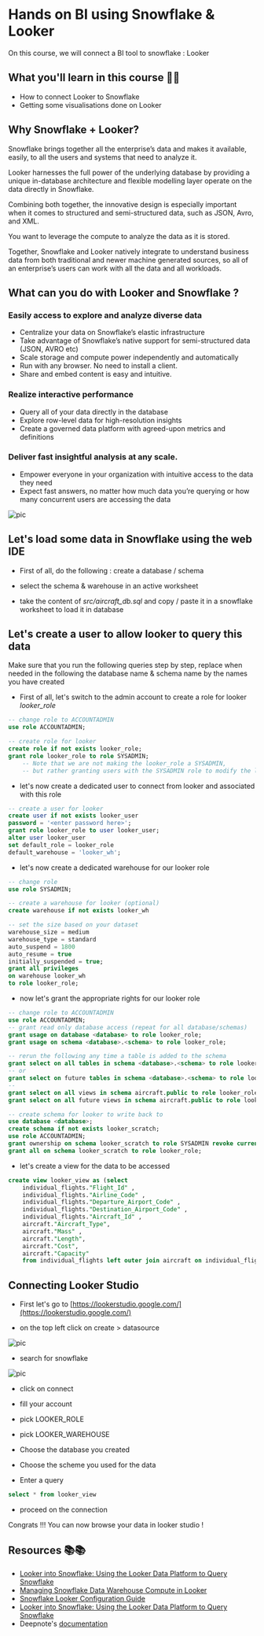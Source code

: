 # Hands on BI using Snowflake & Looker

On this course, we will connect a BI tool to snowflake : Looker

## What you'll learn in this course 🧐🧐

* How to connect Looker to Snowflake
* Getting some visualisations done on Looker

## Why Snowflake + Looker?

Snowflake brings together all the enterprise’s data and makes it available, easily, to all the users and systems that need to analyze it.

Looker harnesses the full power of the underlying database by providing a unique in-database architecture and flexible modelling layer operate on the data directly in Snowflake. 

Combining both together, the innovative design is especially important when it comes to structured and semi-structured data, such as JSON, Avro, and XML. 

You want to leverage the compute to analyze the data as it is stored. 

Together, Snowflake and Looker natively integrate to understand business data from both traditional and newer machine generated sources, so all of an enterprise’s users can work with all the data and all workloads.

## What can you do with Looker and Snowflake ?

### Easily access to explore and analyze diverse data

* Centralize your data on Snowflake’s elastic infrastructure
* Take advantage of Snowflake’s native support for semi-structured data (JSON, AVRO etc)
* Scale storage and compute power independently and automatically
* Run with any browser. No need to install a client.
* Share and embed content is easy and intuitive.

### Realize interactive performance

* Query all of your data directly in the database
* Explore row-level data for high-resolution insights
* Create a governed data platform with agreed-upon metrics and definitions

### Deliver fast insightful analysis at any scale.

* Empower everyone in your organization with intuitive access to the data they need
* Expect fast answers, no matter how much data you’re querying or how many concurrent users are accessing the data

![pic](https://data-analytics-fullstack-assets.s3.eu-west-3.amazonaws.com/M08-ETL_and_datawarehousing/snowflake/Snowflake-Looker-Data-Sheet.png)

## Let's load some data in Snowflake using the web IDE

- First of all, do the following : create a database / schema 

- select the schema & warehouse in an active worksheet

- take the content of *src/aircraft_db.sql* and copy / paste it in a snowflake worksheet to load it in database


## Let's create a user to allow looker to query this data

Make sure that you run the following queries step by step, replace when needed in the following the database name & schema name by the names you have created

- First of all, let's switch to the admin account to create a role for looker *looker_role*

```sql
-- change role to ACCOUNTADMIN
use role ACCOUNTADMIN;

-- create role for looker
create role if not exists looker_role;
grant role looker_role to role SYSADMIN;
    -- Note that we are not making the looker_role a SYSADMIN,
    -- but rather granting users with the SYSADMIN role to modify the looker_role
```
- let's now create a dedicated user to connect from looker and associated with this role
```sql
-- create a user for looker
create user if not exists looker_user
password = '<enter password here>';
grant role looker_role to user looker_user;
alter user looker_user
set default_role = looker_role
default_warehouse = 'looker_wh';
```
- let's now create a dedicated warehouse for our looker role
```sql
-- change role
use role SYSADMIN;

-- create a warehouse for looker (optional)
create warehouse if not exists looker_wh

-- set the size based on your dataset
warehouse_size = medium
warehouse_type = standard
auto_suspend = 1800
auto_resume = true
initially_suspended = true;
grant all privileges
on warehouse looker_wh
to role looker_role;
```

- now let's grant the appropriate rights for our looker role
```sql
-- change role to ACCOUNTADMIN
use role ACCOUNTADMIN;
-- grant read only database access (repeat for all database/schemas)
grant usage on database <database> to role looker_role;
grant usage on schema <database>.<schema> to role looker_role;

-- rerun the following any time a table is added to the schema
grant select on all tables in schema <database>.<schema> to role looker_role;
-- or
grant select on future tables in schema <database>.<schema> to role looker_role;
--
grant select on all views in schema aircraft.public to role looker_role;
grant select on all future views in schema aircraft.public to role looker_role;

-- create schema for looker to write back to
use database <database>;
create schema if not exists looker_scratch;
use role ACCOUNTADMIN;
grant ownership on schema looker_scratch to role SYSADMIN revoke current grants;
grant all on schema looker_scratch to role looker_role;
```

- let's create a view for the data to be accessed
```sql
create view looker_view as (select 
	individual_flights."Flight_Id" ,
	individual_flights."Airline_Code" ,
	individual_flights."Departure_Airport_Code" ,
	individual_flights."Destination_Airport_Code" ,
	individual_flights."Aircraft_Id" ,
    aircraft."Aircraft_Type",
	aircraft."Mass" ,
	aircraft."Length",
	aircraft."Cost",
	aircraft."Capacity" 
    from individual_flights left outer join aircraft on individual_flights."Aircraft_Id" = aircraft."Aircraft_Id")
```

## Connecting Looker Studio

- First let's go to [https://lookerstudio.google.com/](https://lookerstudio.google.com/)

- on the top left click on create > datasource

![pic](https://data-analytics-fullstack-assets.s3.eu-west-3.amazonaws.com/M08-ETL_and_datawarehousing/snowflake/createdatasource.png)

- search for snowflake

![pic](https://data-analytics-fullstack-assets.s3.eu-west-3.amazonaws.com/M08-ETL_and_datawarehousing/snowflake/createdatasource.png)

- click on connect

- fill your account

- pick LOOKER_ROLE

- pick LOOKER_WAREHOUSE

- Choose the database you created

- Choose the scheme you used for the data

- Enter a query

```sql
select * from looker_view
```
- proceed on the connection


Congrats !!! You can now browse your data in looker studio !

## Resources 📚📚

* [Looker into Snowflake: Using the Looker Data Platform to Query Snowflake](https://community.snowflake.com/s/article/Looker-into-Snowflake-Using-the-Looker-Data-Platform-to-Query-Snowflake)
* [Managing Snowflake Data Warehouse Compute in Looker](https://community.snowflake.com/s/article/Managing-Snowflake-Data-Warehouse-Compute-in-Looker)
* [Snowflake Looker Configuration Guide](https://www.snowflake.com/wp-content/uploads/2017/01/Snowflake-Looker-Configuration-Guide.pdf)
* [Looker into Snowflake: Using the Looker Data Platform to Query Snowflake](https://community.snowflake.com/s/article/Looker-into-Snowflake-Using-the-Looker-Data-Platform-to-Query-Snowflake)
* Deepnote's [documentation](https://deepnote.com/docs)